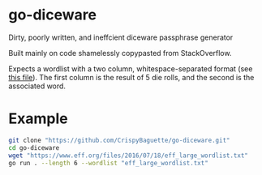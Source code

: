 # go-diceware
Dirty, poorly written, and ineffcient diceware passphrase generator

Built mainly on code shamelessly copypasted from StackOverflow.

Expects a wordlist with a two column, whitespace-separated format (see [this file](https://www.eff.org/files/2016/07/18/eff_large_wordlist.txt)). The first column is the result of 5 die rolls, and the second is the associated word. 

# Example
```bash
git clone "https://github.com/CrispyBaguette/go-diceware.git"
cd go-diceware
wget "https://www.eff.org/files/2016/07/18/eff_large_wordlist.txt"
go run . --length 6 --wordlist "eff_large_wordlist.txt"
```